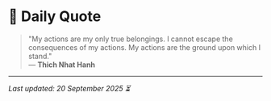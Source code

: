 # 📜 Daily Quote

> "My actions are my only true belongings. I cannot escape the consequences of my actions. My actions are the ground upon which I stand."  
> — **Thich Nhat Hanh**

---

_Last updated: 20 September 2025 ⏳_
